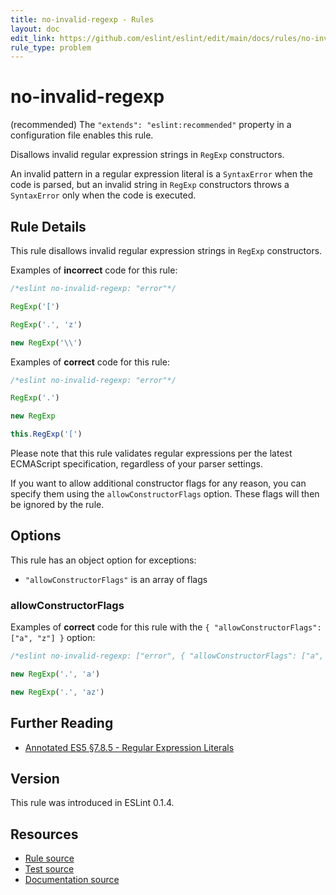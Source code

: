 ```yaml
---
title: no-invalid-regexp - Rules
layout: doc
edit_link: https://github.com/eslint/eslint/edit/main/docs/rules/no-invalid-regexp.md
rule_type: problem
---
```

<!-- Note: No pull requests accepted for this file. See README.md in the root directory for details. -->

# no-invalid-regexp

(recommended) The `"extends": "eslint:recommended"` property in a configuration file enables this rule.

Disallows invalid regular expression strings in `RegExp` constructors.

An invalid pattern in a regular expression literal is a `SyntaxError` when the code is parsed, but an invalid string in `RegExp` constructors throws a `SyntaxError` only when the code is executed.

## Rule Details

This rule disallows invalid regular expression strings in `RegExp` constructors.

Examples of **incorrect** code for this rule:

```js
/*eslint no-invalid-regexp: "error"*/

RegExp('[')

RegExp('.', 'z')

new RegExp('\\')
```

Examples of **correct** code for this rule:

```js
/*eslint no-invalid-regexp: "error"*/

RegExp('.')

new RegExp

this.RegExp('[')
```

Please note that this rule validates regular expressions per the latest ECMAScript specification, regardless of your parser settings.

If you want to allow additional constructor flags for any reason, you can specify them using the `allowConstructorFlags` option. These flags will then be ignored by the rule.

## Options

This rule has an object option for exceptions:

* `"allowConstructorFlags"` is an array of flags

### allowConstructorFlags

Examples of **correct** code for this rule with the `{ "allowConstructorFlags": ["a", "z"] }` option:

```js
/*eslint no-invalid-regexp: ["error", { "allowConstructorFlags": ["a", "z"] }]*/

new RegExp('.', 'a')

new RegExp('.', 'az')
```

## Further Reading

* [Annotated ES5 §7.8.5 - Regular Expression Literals](https://es5.github.io/#x7.8.5)

## Version

This rule was introduced in ESLint 0.1.4.

## Resources

* [Rule source](https://github.com/eslint/eslint/tree/HEAD/lib/rules/no-invalid-regexp.js)
* [Test source](https://github.com/eslint/eslint/tree/HEAD/tests/lib/rules/no-invalid-regexp.js)
* [Documentation source](https://github.com/eslint/eslint/tree/HEAD/docs/rules/no-invalid-regexp.md)
